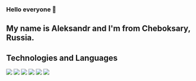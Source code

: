 ### Hello everyone 👋

## My name is Aleksandr and I'm from Cheboksary, Russia.

## Technologies and Languages
![](https://img.shields.io/badge/Code-Python-informational?style=flat-square&logo=python&logoColor=white&color=bb00db)
![](https://img.shields.io/badge/OS-Windows-informational?style=flat-square&logo=windows&logoColor=white&color=bb00db)
![](https://img.shields.io/badge/Code-PHP-informational?style=flat-square&logo=php&logoColor=white&color=bb00db)
![](https://img.shields.io/badge/editor-visual%20studio%20code-blue)
![](https://img.shields.io/badge/framework-Flask-orange)
![](https://img.shields.io/badge/framework-Bootstrap5-green)
